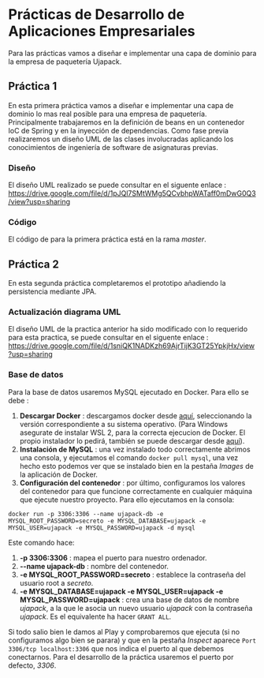 # Prácticas de Desarrollo de Aplicaciones Empresariales
Para las prácticas vamos a diseñar e implementar una capa de dominio para la empresa de paquetería Ujapack.

## Práctica 1
En esta primera práctica vamos a diseñar e implementar una capa de dominio lo mas real posible
para una empresa de paquetería. Principalmente trabajaremos en la definición de beans en un
contenedor IoC de Spring y en la inyección de dependencias. Como fase previa realizaremos un
diseño UML de las clases involucradas aplicando los conocimientos de ingeniería de software de
asignaturas previas.

### Diseño
El diseño UML realizado se puede consultar en el siguente enlace :
https://drive.google.com/file/d/1pJQl7SMtWMg5QCvbhpWATaff0mDwG0Q3/view?usp=sharing

### Código
El código de para la primera práctica está en la rama _master_.

## Práctica 2
En esta segunda práctica completaremos el prototipo añadiendo la persistencia mediante JPA.

### Actualización diagrama UML
El diseño UML de la practica anterior ha sido modificado con lo requerido para esta practica, se puede consultar en el siguente enlace :
https://drive.google.com/file/d/1sniQK1NADKzh69AjrTijK3GT25YpkjHx/view?usp=sharing

### Base de datos
Para la base de datos usaremos MySQL ejecutado en Docker. Para ello se debe :

1. **Descargar Docker** : descargamos docker desde [aquí](https://www.docker.com/get-started), seleccionando la versión correspondiente a su sistema operativo. (Para Windows asegurate de instalar WSL 2, para la correcta ejecucion de Docker. El propio instalador lo pedirá, también se puede descargar desde [aquí](https://wslstorestorage.blob.core.windows.net/wslblob/wsl_update_x64.msi)).
2. **Instalación de MySQL** : una vez instalado todo correctamente abrimos una consola, y ejecutamos el comando `docker pull mysql`, una vez hecho esto podemos ver que se instalado bien en la pestaña _Images_ de la aplicación de Docker.
3. **Configuración del contenedor** : por último, configuramos los valores del contenedor para que funcione correctamente en cualquier máquina que ejecute nuestro proyecto. Para ello ejecutamos en la consola:
```
docker run -p 3306:3306 --name ujapack-db -e MYSQL_ROOT_PASSWORD=secreto -e MYSQL_DATABASE=ujapack -e MYSQL_USER=ujapack -e MYSQL_PASSWORD=ujapack -d mysql
```
Este comando hace:

1. **-p 3306:3306** : mapea el puerto para nuestro ordenador.
2. **--name ujapack-db** : nombre del contenedor.
3. **-e MYSQL_ROOT_PASSWORD=secreto** : establece la contraseña del usuario root a _secreto_.
4. **-e MYSQL_DATABASE=ujapack -e MYSQL_USER=ujapack -e MYSQL_PASSWORD=ujapack** : crea una base de datos de nombre _ujapack_, a la que le asocia un nuevo usuario _ujapack_ con la contraseña _ujapack_. Es el equivalente ha hacer `GRANT ALL`.

Si todo salio bien le damos al Play y comprobaremos que ejecuta (si no configuramos algo bien se parara) y que en la pestaña _Inspect_ aparece `Port 3306/tcp localhost:3306` que nos indica el puerto al que debemos conectarnos. Para el desarrollo de la práctica usaremos el puerto por defecto, _3306_.